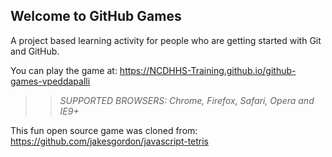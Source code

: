 ## Welcome to GitHub Games

A project based learning activity for people who are getting started with Git and GitHub.

You can play the game at: https://NCDHHS-Training.github.io/github-games-vpeddapalli

>> _*SUPPORTED BROWSERS*: Chrome, Firefox, Safari, Opera and IE9+_

This fun open source game was cloned from: https://github.com/jakesgordon/javascript-tetris
